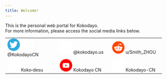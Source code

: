 ```yaml
---
title: Welcome!
---
```

This is the personal web portal for Kokodayo.  
For more information, please access the social media links below.  
<table style="width:99.9%"><tbody>
  <tr>
    <td style="width:33.3%"><a herf="https://twitter.kokodayo.us"><img src="./assets/icons/twitter.svg" width="40px" height="40px"></a> <a herf="https://x.kokodayo.us"><img src="./assets/icons/x.svg" width="40px" height="40px"></a> <a herf="https://twitter.kokodayo.us">@KokodayoCN</a>
    </td>
    <td style="width:33.3%"><a herf="https://bluesky.kokodayo.us"><img src="./assets/icons/bsky.svg" width="40px" height="40px"></a> <a herf="https://bluesky.kokodayo.us">@kokodayo.us</a>
    </td>
    <td style="width:33.3%"><a herf="https://reddit.kokodayo.us"><img src="./assets/icons/reddit.svg" width="40px" height="40px"></a> <a herf="https://reddit.kokodayo.us">u/Smith_ZHOU</a>
    </td>
  </tr>
  <tr>
    <td><a herf="https://bilibili.kokodayo.us"><img src="./assets/icons/bilibili.svg" width="40px" height="40px"></a> <a herf="https://bilibili.kokodayo.us">Koko&#8209;desu</a>
    </td>
    <td><a herf="http://youtube.kokodayo.us"><img src="./assets/icons/youtube.svg" width="40px" height="40px"></a> <a herf ="http://youtube.kokodayo.us">Kokodayo CN</a>
    </td>
    <td><a herf="https://github.kokodayo.us"><img src="./assets/icons/github-mark-white.svg" width="40px" height="40px"></a> <a herf="https://github.kokodayo.us">Kokodayo-CN</a>
    </td>
  </tr>
</tbody>
</table>
<script src="./anti-inspect-element.js"></script>
